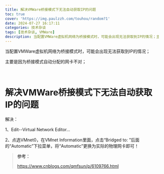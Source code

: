 ```yaml
---
title: 解决VMWare桥接模式下无法自动获取IP的问题
toc: true
cover: 'https://img.paulzzh.com/touhou/random?1'
date: 2024-07-27 16:17:11
categories: 技术杂谈
tags: [技术杂谈, VMWare]
description: 当配置VMWare虚拟机网络为桥接模式时，可能会出现无法获取到IP的情况；主要是因为桥接模式自动分配的网卡不对；
---
```


当配置VMWare虚拟机网络为桥接模式时，可能会出现无法获取到IP的情况；

主要是因为桥接模式自动分配的网卡不对；

<br/>

<!--more-->

# **解决VMWare桥接模式下无法自动获取IP的问题**

解决：

1、Edit--Virtual Network Editor...

2、点选VMnet0，在VMnet Information里面，点击“Bridged to: ”后面的“Automatic”下拉菜单，将“Automatic”更换为实际的物理网卡即可！

>   **参考：**
>
>   https://www.cnblogs.com/qmfsun/p/6109766.html

<br/>
